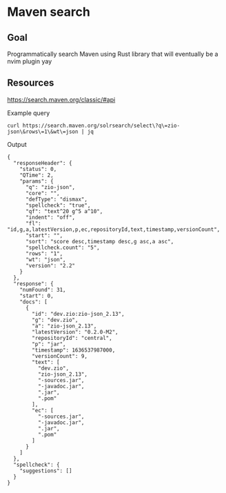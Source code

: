 # Maven search

## Goal
Programmatically search Maven using Rust library that will eventually be a nvim plugin yay

## Resources
https://search.maven.org/classic/#api

Example query 

`curl https://search.maven.org/solrsearch/select\?q\=zio-json\&rows\=1\&wt\=json | jq`

Output

```
{
  "responseHeader": {
    "status": 0,
    "QTime": 2,
    "params": {
      "q": "zio-json",
      "core": "",
      "defType": "dismax",
      "spellcheck": "true",
      "qf": "text^20 g^5 a^10",
      "indent": "off",
      "fl": "id,g,a,latestVersion,p,ec,repositoryId,text,timestamp,versionCount",
      "start": "",
      "sort": "score desc,timestamp desc,g asc,a asc",
      "spellcheck.count": "5",
      "rows": "1",
      "wt": "json",
      "version": "2.2"
    }
  },
  "response": {
    "numFound": 31,
    "start": 0,
    "docs": [
      {
        "id": "dev.zio:zio-json_2.13",
        "g": "dev.zio",
        "a": "zio-json_2.13",
        "latestVersion": "0.2.0-M2",
        "repositoryId": "central",
        "p": "jar",
        "timestamp": 1636537987000,
        "versionCount": 9,
        "text": [
          "dev.zio",
          "zio-json_2.13",
          "-sources.jar",
          "-javadoc.jar",
          ".jar",
          ".pom"
        ],
        "ec": [
          "-sources.jar",
          "-javadoc.jar",
          ".jar",
          ".pom"
        ]
      }
    ]
  },
  "spellcheck": {
    "suggestions": []
  }
}
```

